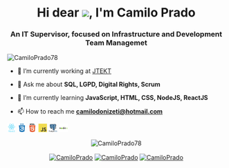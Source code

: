 <h1 align="center">Hi dear <img src="https://raw.githubusercontent.com/kaueMarques/kaueMarques/master/hi.gif" width="30px">, I'm Camilo Prado</h1>
<h3 align="center">An IT Supervisor, focused on Infrastructure and Development Team Managemet</h3>
<p align="left"> <img src="https://komarev.com/ghpvc/?username=CamiloPrado78" alt="CamiloPrado78" /> </p>

- 🔭 I’m currently working at [JTEKT](https://jtekt.com.br)

- 💬 Ask me about **SQL, LGPD, Digital Rights, Scrum**

- 🌱 I’m currently learning **JavaScript, HTML, CSS, NodeJS, ReactJS**

- 📫 How to reach me **camilodonizeti@hotmail.com**

<p align="left">
<img src="https://raw.githubusercontent.com/devicons/devicon/master/icons/react/react-original-wordmark.svg" alt="react" width="20" height="20"/>
<img src="https://raw.githubusercontent.com/devicons/devicon/master/icons/css3/css3-plain-wordmark.svg" alt="css3"  width="20" height="20"/>
<img src="https://raw.githubusercontent.com/devicons/devicon/master/icons/html5/html5-original-wordmark.svg" alt="html5"  width="20" height="20"/>
<img src="https://raw.githubusercontent.com/devicons/devicon/master/icons/javascript/javascript-original.svg" alt="javascript" width="20" height="20"/>
<img src="https://raw.githubusercontent.com/devicons/devicon/master/icons/postgresql/postgresql-original-wordmark.svg" alt="postgresql" width="20" height="20"/>
<img src="https://raw.githubusercontent.com/devicons/devicon/master/icons/nodejs/nodejs-original-wordmark.svg" alt="nodejs" width="20" height="20"/></p><p align="center">
<img src="https://github-readme-stats.vercel.app/api?username=CamiloPrado78&show_icons=true" alt="CamiloPrado78"/> 
</p>

<p align="center">
<a href="https://linkedin.com/in/camiloprado" target="blank"><img align="center" src="https://cdn.jsdelivr.net/npm/simple-icons@3.0.1/icons/linkedin.svg" alt="CamiloPrado" height="20" width="20" /></a>
<a href="https://fb.com/camilodonizeti" target="blank"><img align="center" src="https://cdn.jsdelivr.net/npm/simple-icons@3.0.1/icons/facebook.svg" alt="CamiloPrado" height="20" width="20" /></a>
<a href="https://instagram.com/camiload1" target="blank"><img align="center" src="https://cdn.jsdelivr.net/npm/simple-icons@3.0.1/icons/instagram.svg" alt="CamiloPrado" height="20" width="20" /></a>
</p>

<!--
**CamiloPrado78/CamiloPrado78** is a ✨ _special_ ✨ repository because its `README.md` (this file) appears on your GitHub profile.

Here are some ideas to get you started:

- 🔭 I’m currently working on ...

- 👯 I’m looking to collaborate on ...
- 🤔 I’m looking for help with ...

- 📫 How to reach me: ...
- 😄 Pronouns: ...
- ⚡ Fun fact: ...
-->
